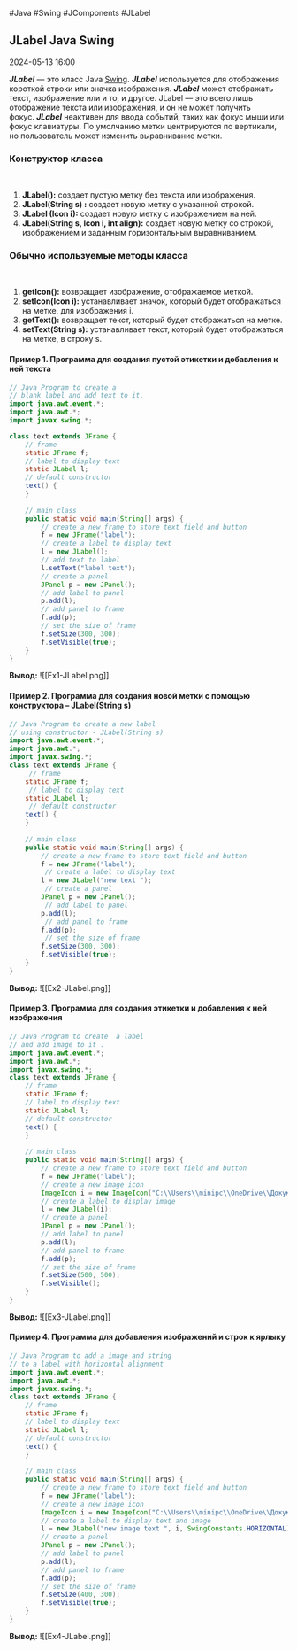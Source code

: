 #Java #Swing #JComponents #JLabel

## JLabel Java Swing

2024-05-13 16:00

**_JLabel_** — это класс Java [Swing](Swing). **_JLabel_** используется для отображения короткой строки или значка изображения. **_JLabel_** может отображать текст, изображение или и то, и другое. JLabel — это всего лишь отображение текста или изображения, и он не может получить фокус. **_JLabel_** неактивен для ввода событий, таких как фокус мыши или фокус клавиатуры. По умолчанию метки центрируются по вертикали, но пользователь может изменить выравнивание метки.  

### Конструктор класса
 
1. **JLabel():** создает пустую метку без текста или изображения.
2. **JLabel(String s) :** создает новую метку с указанной строкой.
3. **JLabel (Icon i):** создает новую метку с изображением на ней.
4. **JLabel(String s, Icon i, int align):** создает новую метку со строкой, изображением и заданным горизонтальным выравниванием.

### Обычно используемые методы класса
 
1. **getIcon():** возвращает изображение, отображаемое меткой.
2. **setIcon(Icon i):** устанавливает значок, который будет отображаться на метке, для изображения i.
3. **getText():** возвращает текст, который будет отображаться на метке.
4. **setText(String s):** устанавливает текст, который будет отображаться на метке, в строку s.

#### Пример 1. Программа для создания пустой этикетки и добавления к ней текста

```java
// Java Program to create a 
// blank label and add text to it.
import java.awt.event.*;
import java.awt.*;
import javax.swing.*;

class text extends JFrame {
    // frame
    static JFrame f;
    // label to display text
    static JLabel l;
    // default constructor
    text() {
    }
 
    // main class
    public static void main(String[] args) {
        // create a new frame to store text field and button
        f = new JFrame("label");
        // create a label to display text
        l = new JLabel();
        // add text to label
        l.setText("label text");
        // create a panel
        JPanel p = new JPanel();
        // add label to panel
        p.add(l);
        // add panel to frame
        f.add(p);
        // set the size of frame
        f.setSize(300, 300);
        f.setVisible(true);
    }
}
```
**Вывод:**
![[Ex1-JLabel.png]]

#### Пример 2. Программа для создания новой метки с помощью конструктора – JLabel(String s)

```java
// Java Program to create a new label
// using constructor - JLabel(String s)
import java.awt.event.*;
import java.awt.*;
import javax.swing.*;
class text extends JFrame {
     // frame
    static JFrame f;
     // label to display text
    static JLabel l;
     // default constructor
    text() {
    }
 
    // main class
    public static void main(String[] args) {
        // create a new frame to store text field and button
        f = new JFrame("label");
         // create a label to display text
        l = new JLabel("new text ");
         // create a panel
        JPanel p = new JPanel();
         // add label to panel
        p.add(l);
         // add panel to frame
        f.add(p);
         // set the size of frame
        f.setSize(300, 300);
		f.setVisible(true);
    }
}
```
**Вывод:**
![[Ex2-JLabel.png]]

#### Пример 3. Программа для создания этикетки и добавления к ней изображения

```java
// Java Program to create  a label 
// and add image to it .
import java.awt.event.*;
import java.awt.*;
import javax.swing.*;
class text extends JFrame {
    // frame
    static JFrame f;
    // label to display text
    static JLabel l;
    // default constructor
    text() {
    }
 
    // main class
    public static void main(String[] args) {
        // create a new frame to store text field and button
        f = new JFrame("label");
        // create a new image icon
        ImageIcon i = new ImageIcon("C:\\Users\\minipc\\OneDrive\\Документы\\Obsidian Vault\\Java\\Swing\\files\\Icon.jpg");
        // create a label to display image
        l = new JLabel(i);
        // create a panel
        JPanel p = new JPanel();
        // add label to panel
        p.add(l);
        // add panel to frame
        f.add(p);
        // set the size of frame
        f.setSize(500, 500);
        f.setVisible();
    }
}
```
**Вывод:**
![[Ex3-JLabel.png]]

#### Пример 4. Программа для добавления изображений и строк к ярлыку

```java
// Java Program to add a image and string  
// to a label with horizontal alignment  
import java.awt.event.*;  
import java.awt.*;  
import javax.swing.*;  
class text extends JFrame {  
    // frame  
    static JFrame f;  
    // label to display text  
    static JLabel l;  
    // default constructor  
    text() {  
    }  
  
    // main class  
    public static void main(String[] args) {  
        // create a new frame to store text field and button  
        f = new JFrame("label");  
        // create a new image icon  
	    ImageIcon i = new ImageIcon("C:\\Users\\minipc\\OneDrive\\Документы\\Obsidian Vault\\Java\\Swing\\files\\Icon.jpg");  
        // create a label to display text and image  
        l = new JLabel("new image text ", i, SwingConstants.HORIZONTAL);  
        // create a panel  
        JPanel p = new JPanel();  
        // add label to panel  
        p.add(l);  
        // add panel to frame  
        f.add(p);  
        // set the size of frame  
        f.setSize(400, 300);  
        f.setVisible(true);  
    }  
}
```
**Вывод:**
![[Ex4-JLabel.png]]


